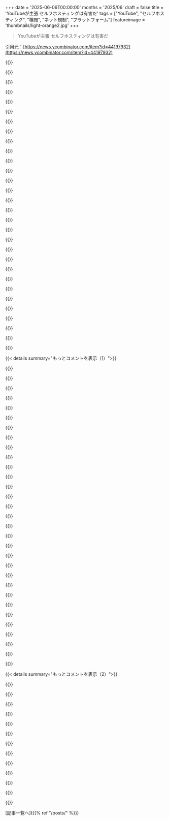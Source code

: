 +++
date = '2025-06-06T00:00:00'
months = '2025/06'
draft = false
title = 'YouTubeが主張 セルフホスティングは有害だ'
tags = ["YouTube", "セルフホスティング", "検閲", "ネット規制", "プラットフォーム"]
featureimage = 'thumbnails/light-orange2.jpg'
+++

> YouTubeが主張 セルフホスティングは有害だ

引用元：[https://news.ycombinator.com/item?id=44197932](https://news.ycombinator.com/item?id=44197932)




{{<matomeQuote body="コロナ関連のコンテンツ削除って、始まりだったんだね。YouTubeが他のプラットフォームやセルフホスティングを排除しようとするのは、コロナの時と同じやり方だよ。<br>英国のオンライン安全法も超あいまいだし、プラットフォームは怖がって安全策を取りすぎて検閲が広がるだろうね。これって子供を守るんじゃなくて、もっとたくさんの話題が検閲されちゃうだけだと思うな。" userName="w14" createdAt="2025/06/06 06:40:06" color="#785bff">}}




{{<matomeQuote body="コロナデマ対策が、なんでいきなり反競争的な措置につながるって話になるの？ YouTubeは違法なものとか、ポリシー違反なもの（アダルトとか）は前から消してるじゃん。<br>コロナデマのルールだけが、なんでそんな「滑りやすい坂道」になっちゃうわけ？「ルール作るとダメなルールになるから、ルールなんていらない」って議論はさ、ちょっとなぁ、説得力ないんだよね。" userName="Lutger" createdAt="2025/06/06 08:48:55" color="">}}




{{<matomeQuote body="＞コロナデマ対策ルールが特別って話だけどさ、<br>・コンテンツ量がマジで半端なかったの。<br>・それにさ、削除に反対する人たちもかなりいたんだ。<br>・あと、YouTubeがどれだけ検閲してるか、その力に多くの人が気づいたってのもあるね。<br>・たとえ間違ってたとしても、意見を作る上で大事な情報が抑え込まれたってのも大きいと思うな。" userName="aleph_minus_one" createdAt="2025/06/06 08:54:16" color="#ff33a1">}}




{{<matomeQuote body="爆弾の作り方ビデオを消すのはさ、安全な作り方を教えるのが悪いんじゃなくて、材料を広めるのがダメだからなんだ。<br>コロナデマで人が死んだし、これからも死ぬだろうね。死につながる可能性があるものは、プラットフォームとしては置きたくないって思うのは当たり前じゃないかな。" userName="shakna" createdAt="2025/06/06 09:03:39" color="">}}




{{<matomeQuote body="コロナがなくてもYouTubeとかはコンテンツ消してたでしょ。私企業が何を載せるか選ぶのは表現の自由の基本だよ。<br>問題は、YouTubeみたいに一部のプラットフォームが独占してること（Googleの広告独占使ってさ）、あとオープンなネットが壊されて、閉じた空間（walled gardens）に閉じ込められてること。<br>政府はオープンソースとかセルフホスト用のソフトにお金出すべきだよ。そしたらクリエイターは自分でホストして、自分で公開するか決められるし、Google Adsenseみたいなの使えば稼げるようになるよ。" userName="hshdhdhj4444" createdAt="2025/06/06 11:52:39" color="#45d325">}}




{{<matomeQuote body="大げさだってば。イギリスは完璧じゃないけど、首相とか王様をからかったり、政府の失敗を言ったり、地域が独立したいって言っても誰も文句言わないよ。<br>ただね、満員の映画館で火事だー！って叫んだり、暴動中に「ホテル集合で移民燃やそうぜ」とか言うのはダメ。それは当たり前だと思うな。" userName="Lio" createdAt="2025/06/06 07:12:58" color="">}}




{{<matomeQuote body="＞コロナデマで人が死んだって言うけどさ、<br>もしYouTubeの変な医療アドバイス信じて死んじゃったんなら、それって自己責任じゃない？と思うな。" userName="aleph_minus_one" createdAt="2025/06/06 09:17:26" color="">}}




{{<matomeQuote body="「これ問題かも？」みたいなあいまいな感じで規制しちゃうのが当たり前になっちゃうとさ、その対象がどんどん広がっていくだけだよ。" userName="KurSix" createdAt="2025/06/06 06:59:28" color="">}}




{{<matomeQuote body="＞私企業がコンテンツを選ぶのが表現の自由の基本ね、面白い考え方だ。<br>だってさ、誰かが違法なものを載せてもYouTubeは責任取らないじゃん、「それはうちの表現じゃない」って言ってさ。<br>なのに、俺たちが何か載せたい時に、YouTubeが気に食わないって消す時は、急にそれがYouTubeの表現の自由になるんだろ？<br>最近社会がおかしくなってるのって、一部の人とか会社が都合よく二重基準使ってるからだよな。" userName="ClumsyPilot" createdAt="2025/06/06 12:06:48" color="#ff5733">}}




{{<matomeQuote body="UKじゃ首相や国王を漫画キャラに例えてもOKだけど、シオニズムを20世紀ヨーロッパの不気味に似た別の「イズム」に例えると、たくさんの人が文句言うだろうね。" userName="cookiemonsieur" createdAt="2025/06/06 07:35:41" color="">}}




{{<matomeQuote body="UKは過去数十年で言論の自由を抑圧してるって？証拠ある？それともただ繰り返してるだけ？UKには表現の自由の法律があるよ: https://www.legislation.gov.uk/ukpga/1998/42/schedule/1/part... ただし、国の安全とか秩序のために制限されることもあるけどね。" userName="touristtam" createdAt="2025/06/06 07:27:27" color="#ff33a1">}}




{{<matomeQuote body="いや、それは「みんなの」義務だよ。集団免疫は十分な人口がワクチン接種しないと無理なんだ。それに、最近は共感とかないって分かってるけどさ、詐欺師に騙されて予防できる病気で仲間が死ぬなんて嫌だろ？そう願うのは普通のことだ。" userName="thrance" createdAt="2025/06/06 09:24:46" color="">}}




{{<matomeQuote body="滑りやすい坂の議論ってちょっとナイーブだよね。モデレーションに完璧な方法があるみたいに聞こえるから。実際には、Youtubeから何も削除すべきじゃないなんて極端な考えだよ。CSAMみたいに、誰でも削除してほしいコンテンツはあるだろ？違法だから？どの法律で？ヘイトスピーチや冒涜は地域で違うし、地域法に従うなら海賊版もOK？どこに線引くかは永遠の課題だよ。" userName="slg" createdAt="2025/06/06 07:46:44" color="#785bff">}}




{{<matomeQuote body="シオニズムはイスラエルという国家が存在する権利を持つっていう考え方だよ。シオニズムに反対するってことは、国全体を破壊しろってことで、つまりジェノサイドを求めてるのと同じ。（国の行動に反対するのはもちろん自由で、自由に言えるけどね）。" userName="atemerev" createdAt="2025/06/06 07:42:14" color="">}}




{{<matomeQuote body="そういう人たちを気にしないとしても、彼らによって影響を受ける人たちはどうする？爆弾魔は自分だけ死ぬか、大勢を殺すかもしれない。病原体持ち歩いてる奴は他人に感染させる。反ワク信じて子供が死ぬ親もいる。「馬鹿の自業自得」を支持する奴は、そういう人から儲けたい奴だよ。他人に実害を与える時点で、個人の自由は終わり。" userName="peterclary" createdAt="2025/06/06 09:34:33" color="#38d3d3">}}




{{<matomeQuote body="UKと中国を比べるのは馬鹿げてるけど、UKの警察はもっとひどいことしてるよ。コーラン燃やしたり、中絶クリニックの前で静かに祈ったり、爆破犯のコスプレしたり、不快なミームをネットやWhatsAppで共有しただけで逮捕・収監されてる人もいる。例はたくさんある: https://www.newsandstar.co.uk/news/24513379.sellafield-worke... https://www.reuters.com/world/uk/former-uk-police-officers-s..." userName="Duwensatzaj" createdAt="2025/06/06 08:10:32" color="#ff5c5c">}}




{{<matomeQuote body="「＞ 子供たちは、親が反ワクチンというナンセンスを信じているために死ぬ」って言うけど、他に健康だった子供がコロナで死んだ人数ってどれくらいか知ってる？公式データだと、ほとんどいないかゼロに近いんじゃないかな。" userName="logifail" createdAt="2025/06/06 10:35:54" color="">}}




{{<matomeQuote body="いや、そうじゃない。その滑りやすい坂の誤謬は認めないな。線は常にどこかに引くべきだ。検閲が検閲を生むからって、YouTubeはネオナチのコンテンツも許すべき？もちろん違うだろ。" userName="thrance" createdAt="2025/06/06 09:25:41" color="">}}




{{<matomeQuote body="UKはヤバいって言うアメリカ人って面白いね。UKは暴動中にホテル燃やせって言ったら捕まるくらいだけど、USは路上で拉致されて外国の刑務所送りにされる人もいるんだぜ？俺がLeicesterで大学に通ってた時、白人はLeicesterに入れないって言われたこともあったけど、実際にはUKは表現の自由に関してはかなりマシな方だよ。USの方がよっぽどヤバい状況だね。" userName="Latty" createdAt="2025/06/06 08:11:12" color="#785bff">}}




{{<matomeQuote body="ナチス発言を規制したらいつ権威主義につながった？あは。<br>自分で考えてみなよ。待ってるから。<br>どっちの主張も本当じゃないって？<br>俺はどっちも主張してないけどな。ただ、ワック・ア・モールみたいにそれと戦うのは時間の無駄なだけじゃなく、逆効果だって言ってるんだ。自分で自分を褒めて、いつまでも「寛容のパラドックス」を引用してても、この現実は変わらない。それも別にいい。<br>少し前までは、限られた人生をその目標に費やしてる奴らにちょっとイライラしてたけど、今はもっとわかる。<br>権威主義的な政府は憲法なんて気にしない。その通り。<br>独裁者になりたい奴らが力を持つ前に止めなきゃいけない。そこまでは同意。<br>それがお前の言論の自由を守る唯一の方法だ？正直、俺は自分の言いたいことを誰も止められないって気づいたんだ。<br>なんでナチスの言論の自由を尊重するのかって？友よ、ある最高裁判事が言ったように（多くの法曹関係者もそう考えてる）、保護が必要なのはたいてい良い人や良い発言じゃない。ろくでもない奴らと「悪い」発言なんだ。でも、奴らがろくでもない奴らや「悪い」発言だからといって、権利が適用されないわけじゃない。なんでかわかる？<br>もしわからないなら、教えてやるよ、今日は気が利くからな。ろくでもない発言を弱体化させると、自分自身の発言も弱体化させることになるからだ。<br>お前をデスキャンプ送りにするような奴らだ？これ、良い議論じゃないってわかってるだろ？お前はもっと高い基準を持つべきだ。馬鹿が馬鹿なことをするからって、お前も馬鹿になっていいわけじゃない。<br>まあ、そうだな。問題は法律をどう設定するかだ。何が正しいと思うか教えてくれよ。どうやら、お前はUSの今の合法的言論のやり方が気に入らないみたいだな。" userName="A4ET8a8uTh0_v2" createdAt="2025/06/06 22:45:41" color="#ff33a1">}}




{{<matomeQuote body="記事の最後でジェフが書いてた皮肉が好きだな。YouTubeが著作権侵害で動画を削除するくせに、Geminiを使ってジェフの動画コンテンツをAI学習に「slurping」してるってやつ。<br>彼らのAIモデルが「危険または有害なコンテンツ」の検出を間違えてるのが皮肉だよな。もしかしたら、もっと著作権侵害しまくって、著作権侵害の検出をうまくやる必要があるのかもね？" userName="BLKNSLVR" createdAt="2025/06/06 05:54:11" color="">}}




{{<matomeQuote body="＞ YouTubeが、Gemini経由で、ジェフの動画のコンテンツをAIモデルの学習目的で「slurping」していると「allegedly」言われている<br>「allegedly」って、Googleがそれを認めたって意味ならね。<br>＞ GoogleのモデルはいくつかのYouTubeコンテンツで学習されているかもしれないが、常にYouTubeクリエイターとの合意（https://techcrunch.com/2024/05/14/google-veo-a-serious-swing...）に従っている。<br>「合意」っていうのは、「お前は15年前に利用規約に同意したんだから黙っとけ」って意味だろうな。<br>＞ その動画は著作権侵害を促進していると「allegedly」削除された<br>皮肉だ…" userName="throwaway290" createdAt="2025/06/06 06:33:40" color="">}}




{{<matomeQuote body="＞ 「合意」っていうのは、「お前は15年前に利用規約に同意したんだから黙っとけ」って意味だろうな。<br>俺はYTのコンテンツクリエイターでもビジネスでもないけど、99.9％確信してる。ビジネス認証を入れて金儲けを始めた途端、彼らはほぼやりたい放題で、規約を予告なく変更する権利がある（それにお前は同意しなきゃいけない）。<br>そして、記事でも指摘されてるように、YTは名前だけの独占状態だから、代替手段がない以上、それに同意するしかないんだよ。" userName="consp" createdAt="2025/06/06 07:20:31" color="#ff33a1">}}




{{<matomeQuote body="広告のためのデータ収集も同じようなもんだったな。俺のデータを収集して、より良い広告のためだって言ってたけど、一番目に見える結果は、既に買ったものや、理解のために検索しただけのものが欲望とごっちゃになって広告に出てくることだ。良い面としては、かなり面白いジョークが生まれたことかな。「俺、Breitbartを検索したんだけど、テストステロン治療薬とバイアグラの広告が出るんだけど！」 ［俺の妻, 2014年］<br>こんな扱いをするなら、せめて悪を正当化するという彼らが言うような体験を提供してほしいもんだよ。" userName="libraryatnight" createdAt="2025/06/06 18:25:41" color="">}}




{{<matomeQuote body="Geminiは学習データとして彼の動画を必要としないよ。GoogleはFacebookと同じように、どんなコンテンツでもトレントして学習データとして使えるんだ。" userName="yard2010" createdAt="2025/06/06 08:12:54" color="">}}




{{<matomeQuote body="え？Veo 3はYouTubeを所有して、そのコンテンツを活用した結果と言えるんじゃない？地球上で一番映像の量が多いんだから、わざわざトレントする必要なんてないだろ。" userName="fer" createdAt="2025/06/06 09:21:32" color="">}}




{{<matomeQuote body="私が見たVeoのデモはどれもハリウッド作品みたいだったよ。YouTubeの動画（99%はゴミ）とは違う。そんなゴミで学習したいとは思わないね。" userName="hbn" createdAt="2025/06/06 15:44:53" color="">}}




{{<matomeQuote body="ハリウッドスタイルの動画の方が、特に金を払う人にとっては印象的だからね。Veoはどんなスタイルや質の動画でも作れるけど、普通のYouTuberが寝室で作るような動画をデモしても誰も驚かないだろ。" userName="davidmurdoch" createdAt="2025/06/06 16:36:45" color="">}}




{{<matomeQuote body="YouTubeでContent IDを使いたいなら、自分のコンテンツのコピーをYouTube自体にアップロードする必要があるんだよ。<br>合法的なものも違法なものも、YouTubeにはあらゆる種類の動画があるんだ。" userName="extraduder_ire" createdAt="2025/06/07 13:49:03" color="">}}




{{<matomeQuote body="これはシェアしたいほぼすべてのトピックに関わる大きな問題だよ。<br>俺はスポーツシューターで、レンジオフィサーもやってるんだけど、YouTubeが銃とかスポーツシューティング関連のコンテンツにどれだけクレイジーなことをしてるか君は知らないね。<br>YouTubeの規約には「映っているマガジンの容量」みたいな変な規制があるんだ。<br>動画のアングルが悪くて、10発用のマガジンがYouTubeに30発用に見られて動画が消されるとか。<br>サイレンサーを銃から外して見せるのはOKなのに、銃に付けてバレルにねじ込む瞬間を見せたら動画BANとか。<br>曖昧すぎるルールが山ほどあって、YouTubeはその気になればどんな銃関連コンテンツでも削除できるんだよ。<br>YouTubeはこの問題を直す気がないね。なぜなら、フィルターをすり抜けて本当の違法コンテンツがあって訴えられて負ける費用に比べれば、巻き添えで消されるコンテンツのコストなんて屁でもないからさ。<br>ビジネス的な正当性がないから、ここでは何も改善されないと思うよ。" userName="sp0ck" createdAt="2025/06/06 07:27:40" color="#785bff">}}




{{< details summary="もっとコメントを表示（1）">}}

{{<matomeQuote body="本当にね。親戚が、勢いが出てきたチャンネルから結構な収入を得てたんだけど、そのチャンネルは初心者に銃の安全を教えるのが目的だったんだ。<br>俺たちが住んでるところでは、こういうのは全部100％合法だし、むしろ奨励されてるんだけど、YouTubeがあまりにも馬鹿げた障壁をたくさん作ったせいで、削除されないコンテンツをほとんど作れなくなっちゃったんだ。<br>結局彼は諦めざるを得なくて、今じゃ銃の初心者は命を救うかもしれない本当に役立つ情報にアクセスしにくくなってるよ。<br>YouTubeが、Covid関連で政府の方針とちょっとでも違うと人命に関わる可能性があるからってアグレッシブに削除したくせに、銃の安全ビデオを削除するのは平気だなんて、皮肉な話だね。" userName="freedomben" createdAt="2025/06/06 14:10:50" color="#ff5c5c">}}




{{<matomeQuote body="それは、YouTubeが教育のためのプラットフォームじゃないからだよ。<br>広告と過剰な消費を促進するためのプラットフォームなの。<br>たまたま教育的な素材も許してるだけなんだ。<br>彼らの目標と合わない動画は、時間が経つにつれてもっと削除されると思うよ。<br>例えば、YouTubeがショート動画とかアルゴリズム推薦の方にどんどんシフトするにつれて、1時間もあるMITの講義のプレイリストが長期的に残るとは思えないね。<br>あるいは、ほとんど視聴されず収益にならないのにコストだけかかる、膨大なライブラリにあるみんなの昔のランダムなアマチュア動画とかね。" userName="ndriscoll" createdAt="2025/06/06 16:51:22" color="#ff33a1">}}




{{<matomeQuote body="でもテック企業は、10年くらい前に銃の絵文字を水鉄砲に変えたじゃん？<br>てっきり銃の暴力はそれで全部終わったのかと思ってたよ？" userName="hbn" createdAt="2025/06/06 15:47:47" color="">}}




{{<matomeQuote body="銃は安全じゃない。<br>何をしても事故は起こるんだ。<br>YouTubeは教育を探す場所じゃないと思うし、YouTube自身もそう思ってるみたいだね。<br>誰かがYouTubeの動画を見て、銃を安全に扱えると思って怪我をするなんてことになったら、かなりまずいだろうね。<br>それが別に悪いことだとは思えないけど。" userName="amrocha" createdAt="2025/06/06 21:01:08" color="">}}




{{<matomeQuote body="＞ 銃は安全じゃない。<br>＞ 何をしても事故は起こるんだ。<br>その理屈だと、何も安全じゃないってことになるね。<br>それは役立つ主張じゃないよ。<br>銃は確かに車なんかより安全だよ。自分の銃については全てコントロールできるけど、運転する環境については何もコントロールできないんだからね。<br>＞ YouTubeは教育を探す場所じゃないと思うし、YouTube自身もそう思ってるみたいだね。<br>それなら君はとんでもなく間違ってるよ。<br>YouTubeはただ動画をホストしてるだけで、動画だって他のどんなものと同じ媒体だよ。<br>何かの情報が本じゃなくて動画にエンコードできない理由なんてないんだ。<br>＞ 誰かがYouTubeの動画を見て、銃を安全に扱えると思って怪我をするなんてことになったら、かなりまずいだろうね。<br>それは文字通り他のどんな情報源から学ぶのとどう違うんだい？<br>言っとくけど、銃の安全ルールは超シンプルで、明らかに正しくて、だから間違えることなんてほとんどないんだよ。<br>#1 全ての銃は常に弾が装填されているかのように扱う。<br>#2 破壊したくないものは絶対に銃口で覆わない。<br>#3 標的に照準が合って、撃つ決断をするまで、指をトリガーにかけるな。<br>#4 自分の標的と、その向こうにあるものを確認する。<br>もちろん他にもあるけど、これだけでもかなり役に立つよ。" userName="Mawr" createdAt="2025/06/07 04:05:02" color="#38d3d3">}}




{{<matomeQuote body="＞ 銃は確かに車なんかより安全だよ。自分の銃については全てコントロールできるけど、運転する環境については何もコントロールできないんだからね。<br>違いは、銃が具体的に破壊するために設計されているってことだと思うんだ。<br>その目的は物を殺すことで、それが目的であるだけでなく、実際にはそれが唯一の目的だ。<br>それ以外のことは何もできない。<br>これは、そう、他の全てのものとは正反対だね。<br>ナイフ、自動車、何でもそうだよ。" userName="const_cast" createdAt="2025/06/09 00:15:04" color="">}}




{{<matomeQuote body="＞ 銃が具体的に破壊するために設計されているってことだと思うんだ。<br>＞ その目的は物を殺すことで、それが目的であるだけでなく、実際にはそれが唯一の目的だ。<br>＞ それ以外のことは何もできない。<br>おかしいな、俺はこれまでの人生で射撃場に何百回も行ったけど、何か殺されたり（あるいは怪我させられたり）するのを一度も見たことがないし、かなりの数の人がそれですごく楽しんだり娯楽を得てたよ。<br>たぶんアルミ缶とかプラスチックボトルとか紙の的って、実は生きてたのかな？" userName="freedomben" createdAt="2025/06/09 16:58:53" color="">}}




{{<matomeQuote body="＞どんなことをしても事故は起こるってのは客観的に間違ってるよ。<br>簡単な安全ルール４つさえ守れば、不注意による銃の怪我は全部防げるんだ。ルールをたまに破ったとしてもね。<br>＞YouTubeは教育には向かないと思う<br>俺は30代だけど、学校生活と同じくらいYouTubeから多くのことを学んだよ。" userName="haiku2077" createdAt="2025/06/06 23:14:34" color="">}}




{{<matomeQuote body="タバコ関連も同じだよ。パイプタバコのレビューしてる人を何人かフォローしてるんだけど、YouTubeもそっちの締め付けを始めたんだ。<br>YouTubeが基本的に独占状態じゃなかったら気にしないんだけどね。<br>Rumbleに切り替える人もいるのは知ってるけど、正直、競争相手がバラバラすぎて、どれも大勢にはならない気がするな。" userName="christophilus" createdAt="2025/06/06 11:11:51" color="#ff5c5c">}}




{{<matomeQuote body="もうこうなったら、タバコ関連のPeertubeインスタンスをここでホストすればいいじゃん。<br>MuttnchopとかSnus at Homeとかを誘って、YouTubeから自由になろうぜ。" userName="mvieira38" createdAt="2025/06/06 13:48:24" color="#45d325">}}




{{<matomeQuote body="自分のコンテンツは自分でホストして、自分のブログで金稼ぎすればいいじゃん。<br>大きなプラットフォームにアクセスできないと、たくさんの人に見てもらえないのは分かるけど...それで良くない？" userName="threetonesun" createdAt="2025/06/06 13:48:37" color="#38d3d3">}}




{{<matomeQuote body="でかいテック企業の独占をぶっ壊すのも...良いことじゃない？" userName="mousethatroared" createdAt="2025/06/06 14:54:14" color="">}}




{{<matomeQuote body="銃の法律が世界中で同じじゃないって知ってる？そしてYouTubeは世界中で金稼ぎしたいんだよ。<br>俺には、あなたが説明する全てのルールが、アメリカの会社がアメリカの銃文化と世界の他の地域のずっと控えめなスタンスを結婚させようとしてるように見えるね。" userName="philistine" createdAt="2025/06/06 17:41:02" color="">}}




{{<matomeQuote body="世界の多くの場所では、実際、サイレンサーの規制はアメリカより緩いんだよ。ヨーロッパの多くの国では、銃器と同じかそれ以下の規制だと思う。<br>規制は、特定の国の銃に関する法律というより、YouTubeが拠点を置いている州に密接に関連してるんじゃないかな。" userName="Rebelgecko" createdAt="2025/06/07 22:28:10" color="">}}




{{<matomeQuote body="＞その場合、ストライクをチャンネルに食らってから1時間以内にアピールが認められて嬉しかったよ。(2年以上動画が公開されてて、問題なかったのに！)<br>どうやらL-(5|6|何でもいいけど)レベルの誰かが、YouTubeのバックログをチェックして、代替動画プラットフォームとかセルフホストの動画配信ソフトウェアへの言及やプロモーションを削減するタスクを割り当てられたみたいだ。<br>アピールがすぐ通ったのはもちろん、メッセージを送るためで、ああいうソフトウェアについて話したい人たちに、次の動画を作る前に二度考えさせるためだね。<br>＞でもそれまでは、YouTubeのAdSense収入と巨大なリーチは「黄金の手錠」みたいなもんだ。<br>＞でも最近、手錠は少し錆びついてきたけどね。Googleが最近、動画にAI要約を追加したんだけど、それはGeminiが俺のコンテンツを吸い上げてAIモデルに使ってるってことじゃないか？<br>最後の方の意見はバランス取れてるね(上記の引用の後だけど)。でも、やっぱり先行きは怪しい。<br>この時代にインターネットがどこへ向かうのか、本当に気になるよ。<br>第三者のコンテンツホストとクリエイターの間の契約がどんどん厳しくなってきて、「あなたたちが商品」っていうのがますます露骨になってきてる。<br>クリエイターがある時点でYouTubeみたいなプラットフォームにコンテンツを投稿するのをやめるのは当然のことなのかな？<br>YouTubeがすごく多くの注目を集めてて、とにかく簡単だってことを考えると、現時点でそんなこと可能なのかな？<br>プログラミングとか基盤となるライブラリ(ffmpegとか)がめちゃくちゃ使いやすくなって、YouTubeみたいな競合を作るのがほぼゼロになることで、誰かがYouTubeの座を奪うのかな？<br>YouTube以外の選択肢を持つためには、新しいパラダイムが必要みたいだね。もしかしたらAIがこれを可能にするかも。<br>例えば、「ジェフの新しい動画ある？」って聞いたら、家中の画面で動画が再生されるんだけど、それがYouTubeでホストされてるわけじゃない。でも誰も気づかないし、誰も気にしない、みたいな？" userName="hardwaresofton" createdAt="2025/06/06 05:57:04" color="#45d325">}}




{{<matomeQuote body="PeerTubeとかPixelfedみたいなFediverseのサービスがあるよ。動画に特化したPixelfedみたいな感じかな。理想は、みんなでホスティングの責任を分け合って、好きなクリエイターをフォローするだけで全部見れるようになること。これなら動画のキャッシュとかミラーリングもできるかもね。俺のFediverseサーバー、1400人のニュースアカウントとかフォローしてたら、16ヶ月で1TB近く食ってやめたんだ。まあ、1500人もフォローしないなら大丈夫っしょ。もし流行ったら、古い動画を圧縮したりコールドストレージに移したりするスクリプトとかも出てくるんじゃない？" userName="genewitch" createdAt="2025/06/06 06:16:47" color="#785bff">}}




{{<matomeQuote body="value for value (https://value4value.info/) みたいに価値と引き換えに価値を提供するモデルとか、広告ロールとか？まあ、収益化は俺の専門じゃないけど。ポッドキャストは始まりからずっとこういうやり方でやってるよね。" userName="genewitch" createdAt="2025/06/06 06:51:30" color="">}}




{{<matomeQuote body="お金を稼ぐ機会がないと、クリエイターはこういうチャンネルで動画を作るのに時間や労力をかけるインセンティブがほとんどないよね。YouTubeが巨大なのは、誰でも自分のコンテンツでお金を稼ぐ機会を提供してるからだよ。だから、本来なら記事とかポッドキャストでいいような内容も、誰かがカメラの前で話すYouTube動画になっちゃうんだ。" userName="carlosjobim" createdAt="2025/06/06 15:14:53" color="">}}




{{<matomeQuote body="＞お金を稼ぐ機会がないと、クリエイターはこういうサービスで動画作るのに時間かけないと思う。<br>YouTubeにはパートナープログラムが始まる前も十分コンテンツがあったし、むしろ質は良かったんだ。Wendover ProductionsとかTom Scottみたいな高制作価値のコンテンツは減るかもしれないけど、AIが自動生成するみたいな、収益目的だけのつまらないコンテンツもなくなる。YouTubeが圧倒的に優れてるのは、視聴者を見つけるのがめちゃくちゃ上手いとこだね。そこはSubstackみたいな小さいサービスじゃ絶対勝てない。" userName="lurk2" createdAt="2025/06/06 17:22:59" color="#ff5c5c">}}




{{<matomeQuote body="＞YouTubeにはパートナープログラム始まる前もコンテンツいっぱいあったし、質も良かったよ。<br>いや、全然比較にならないよ。今のYouTubeには最高品質の動画コンテンツが信じられないくらいたくさんあるし、その傾向はここ数年で加速してる。昔は良いコンテンツの割合が高かったかもしれないけど、見てる側には関係ないんだ。良いのに登録して、良いのがおすすめされるんだから。スーパーの通路にゴミがあっても、肉とか野菜の質が良ければそれで良いでしょ。" userName="carlosjobim" createdAt="2025/06/06 17:44:28" color="#ff5c5c">}}




{{<matomeQuote body="＞PeerTubeとかPixelfedとか、ActivityPub版Instagramを作ってた人もいたけど、実際はPixelfedみたいなもんで、動画向けに使いやすいって感じ。<br>＞動画向けに使いやすいって感じ。<br>これが最大の問題だと思うんだ。MastodonやBlueskyとか、こういうサービスって tech と体験がYouTubeとかより”超”簡単じゃないと、みんな一斉には乗り換えないよ。<br>＞理想はみんなでホスティングを分け合って、好きなクリエイターをフォローする感じ。これなら動画のキャッシュとかミラーリングもできるかもね。俺のFediverseサーバー、1400人のニュースアカウントとかフォローしてたら、16ヶ月で1TB近く食ってやめたんだ。<br>そうだね、みんなにこれを期待するのは無理だよ、超簡単じゃないと。でも、この tech のスケーリングについての話はマジで参考になったよ、めちゃくちゃ進化してるんだね。平均的な人よりずっと多くフォローしてたのに、”たった”1TBでシングルサーバーってのはすごい。<br>これまでで一番良かったアプローチはPopcornTimeだね。あれは世界中でバズったし、Torrentのおかげで使う人が増えるほど性能が上がった。技術がユースケースに完璧にマッチしてたんだ。<br>＞知人のサーバーに移したら、全然気にしないんだ。どんなストレージ使ってるんだろうね。<br>＞まあ、1500人もフォローしないなら大丈夫っしょ。もし流行ったら、古い動画を圧縮したりコールドストレージに移したりするスクリプトとかも出てくるんじゃない？<br>その知人がお金もらってやってるなら、これはいけるかもね。お金がインセンティブになるのは時々良くないこともあるけど、コンピューターや計算資源を自分の資産/ツールとして考えるのは良い方向性だと思う。<br>俺は crypto 人間じゃないけど（10年前ならそうなりたかったな）、Filecoinは最初すごく興味深かったんだ、だって理にかなってるから。データのストレージの市場って、こういう風に簡単に民主化できると思うんだ（ crypto 部分は要らないけど、支払いの容易さは正当なユースケースだったと思う）。" userName="hardwaresofton" createdAt="2025/06/06 06:29:38" color="#38d3d3">}}




{{<matomeQuote body="これは反論じゃなくて、ちょっと補足ね！俺、HNでちゃんと校正とかしてないからさ。<br>＞YouTubeとかより”超”簡単じゃないと、みんな一斉には乗り換えないよ。<br>注意：俺、PeerTubeって言ったけど、YouPHPTubeとそのフォークのAVideo（https://www.turnkeylinux.org/avideo）のことだったかも。PeerTubeは、動画を匿名で見たいならこれ。セットアップの簡単さはよく覚えてないけど、特に問題なかったから、俺なら他の人向けにパッケージングできるよ。TurnKey Linuxだとコンテナ版のPeerTubeがあるらしいから、TKLを提供してるホスティングプロバイダーなら4クリックでPeerTubeサーバーを立ち上げられる。Fediverseはもうちょっと手がかかるけど、コンテンツクリエイターは自分でセルフホストするか（または自分のホームサーバーを持ってても、月50ドルとかでホスティングプロバイダーに置いて）、他の人はhttps://fediverse.party/とかに行ってホームサーバーを探せば良い。参加するのに自分で動かす必要はないんだ。俺は、より多くの人が自分のインスタンスを動かすべきだって慎重に提案したんだよ、だって大きいインスタンスが毎年16TBのドライブを追加するのに嫌気がささないか心配なんだ。mastodon.socialを動かすのにいくらかかってるか想像もつかないよ！これも君の最後のポイントに繋がるね。知人はvalue4value^ムーブメントの一部だから、コストを相殺するために寄付をもらってるのかもしれないけど、彼は自分の敷地にサーバー室があってラックがいくつかあると思う。太陽光発電とかISPと良い契約してるのかもしれない——俺も昔はそうだったから、サーバー小屋を持ってたんだ。今でも持ってるけど、昔も持ってたんだよ。<br>＞Filecoin<br>あー、中古のHDD/SSDを買うのが数年間リスキーになったあの技術ね？今となっては、Filecoinは役に立たなかったと思う、「〇〇の証明」のまた別の例で、〇〇は「これのために大量のストレージ容量を無駄にしてます」って感じだった。ipfsとかが分散ストレージをやってるやつらだよ。<br>一点付け加えたいのは、本当に必要じゃない限り、こういうサービスに高画質動画は絶対にアップロードしない方が良いってこと。FHD/QHD/8K動画は、大きなホストに「バックアップ用」としてアップロードして、非公開にして、アーカイブしたい人向けにリンクを貼るんだ。^https://value4value.info/" userName="genewitch" createdAt="2025/06/06 06:40:27" color="#38d3d3">}}




{{<matomeQuote body="＞YouTubeがこれだけ多くの注目を集めてて、すごく簡単な現状で、そもそも可能なのか？<br>大きな問題は、もし君がYouTube以外に動画を置くと、誰かがそれをダウンロードしてYouTubeにアップロードしちゃうことだよ。しかも、君がそれを見つけて潰すまで収益化してたりする。YouTubeの覇権（間違えてhegemoneyって書いちゃった、タイプミスについて言えばね）を打ち破れるのは、独占禁止法による措置か、大手企業以外の誰かによる著作権侵害訴訟が成功するかのどちらかしかないと思う。" userName="bsder" createdAt="2025/06/06 06:22:13" color="">}}




{{<matomeQuote body="＞これは反論じゃなくて、ちょっと補足ね！俺、HNでちゃんと校正とかしてないからさ。<br>気にしないで！学びがあるなら議論は素晴らしいよ。<br>＞PeerTubeは、動画を匿名で見たいならこれ。セットアップの簡単さはよく覚えてないけど、特に問題なかったから、俺なら他の人向けにパッケージングできるよ。TurnKey Linuxだとコンテナ版のPeerTubeがあるらしいから、TKLを提供してるホスティングプロバイダーなら4クリックでPeerTubeサーバーを立ち上げられる。Fediverseはもうちょっと手がかかるけど、コンテンツクリエイターは自分でセルフホストするか（または自分のホームサーバーを持ってても、月50ドルとかでホスティングプロバイダーに置いて）、他の人はhttps://fediverse.party/とかに行ってホームサーバーを探せば良い。参加するのに自分で動かす必要はないんだ。俺は、より多くの人が自分のインスタンスを動かすべきだって慎重に提案したんだよ、だって大きいインスタンスが毎年16TBのドライブを追加するのに嫌気がささないか心配なんだ。mastodon.socialを動かすのにいくらかかってるか想像もつかないよ！これも君の最後のポイントに繋がるね。知人はvalue4valueムーブメントの一部だから、コストを相殺するために寄付をもらってるのかもしれないけど、彼は自分の敷地にサーバー室があってラックがいくつかあると思う。太陽光発電とかISPと良い契約してるのかもしれない——俺も昔はそうだったから、サーバー小屋を持ってたんだ。今でも持ってるけど、昔も持ってたんだよ。<br>OK、俺が言いたいのは、この全てが”難しすぎる”ってことだよ。「ONE program」で全部できるべきなんだ。それは不可能じゃないと思う（そして誰もやってない）。もし一般ユーザーが「コンテナ」とか「linux」って言葉を聞かなきゃいけないなら、もうダメだね。お金を払わなきゃいけないなら、それもダメ（たぶん、ボット対策くらいの微額なら別だけど）。あと、広く普及してる良い消費者向け製品は、匿名性なんて絶対言わない。セキュリティとかプライバシーは言うけどね。コメントにmitchがいるのはいつも楽しいね！HNはまだ終わってない。<br>たぶん俺たちが本当に欲しいのは、PeerTube版PopcornTimeだよ。たぶんPeerTubeはもうそうなのかもしれないけど、俺が知らないだけかも…シームレスに動く tech は難しいだろうけど、PopcornTimeの使いやすさとYouTubeのインターフェース／製品思考を合わせたものが欲しいんだ。<br>＞あー、中古のHDD/SSDを買うのが数年間リスキーになったあの技術ね？今となっては、Filecoinは役に立たなかったと思う、「〇〇の証明」のまた別の例で、〇〇は「これのために大量のストレージ容量を無駄にしてます」って感じだった。ipfsとかが分散ストレージをやってるやつらだよ。<br>でも、俺的にはこれは人間の問題なんだ——それは本来やるべきことをやった、ストレージに価値を持たせたんだ。問題は、物事に価値が生まれると、悪者がその価値を盗もうとするってこと。それは、インターネットでお金を稼げるようになったからパソコンに価値が生まれて、それを盗もうとする人がいるから、パソコンは悪いものだ、って考えるのと同じだよ。俺はFilecoinを擁護するのに適した人間じゃないけど（他のもいくつかあったし、正しいのを指してるか分からないけど）、予備のディスクストレージにお金を払う（これはvalue4valueムーブメントに合うかな？）っていう分散型のアイデアは、俺にとってはすごく理にかなってるんだ。IPFSは技術的な解決策だと思う、他の部分——つまり、アイデアを持続可能にするためのお金とストレージの実際のやり取り——を解決するには至ってないんだ。<br>＞一点付け加えたいのは、本当に必要じゃない限り、こういうサービスに高画質動画は絶対にアップロードしない方が良いってこと。FHD/QHD/8K動画は、大きなホストに「バックアップ用」としてアップロードして、非公開にして、アーカイブしたい人向けにリンクを貼るんだ。<br>TIL（今日学んだ）！ありがとう！" userName="hardwaresofton" createdAt="2025/06/06 06:56:42" color="#785bff">}}




{{<matomeQuote body="誰かが動画をダウンロードしてYouTubeに再アップする問題を自動で潰せばいいじゃん。<br>それってYouTube側も得してるから、問題が大きくなればビジネスモデル変えないとダメになるはず。<br>YouTubeの独占状態を崩すには、巨大企業以外の誰かが著作権侵害で訴えるしかないかも。<br>今の弁護士はがっかりだよ。AI関連で訴訟とか儲かるはずなのに、なんで100件も訴訟が起きてないわけ？高すぎるか裁判所が混んでるんだろうけど、金になるチャンスを見逃すなよってね。<br>俺は別に著作権とか賛成じゃないけど、技術自体はグレーゾーンなしで使える方がいい。ちゃんと法律ができれば、安全なコンテンツだけに絞られるようになるだろうし、それが正しい姿かもね。" userName="hardwaresofton" createdAt="2025/06/06 06:35:14" color="#785bff">}}




{{<matomeQuote body="YouTubeには最高品質の動画がたくさんあるって？<br>俺はそんな経験ないけどな。" userName="lurk2" createdAt="2025/06/06 18:02:31" color="">}}




{{<matomeQuote body="匿名性っていうのは「ログインしないでリンクから見れる」「ホームにおすすめが出る」って意味だよ。YouTubeのシークレットモードみたいなね。<br>「全部できるアプリが1個欲しい」って意見、わかるよ。俺はinfra寄りだから慣れてるけど、Fediverseを簡単に言うとね、見る側は好きなサーバーでアカウント作れば好きなクリエイターをフォローできるし、新しいのも見つけやすい。Fediverse.partyってサイトでサーバー探せるよ。<br>アプリもあるけどhomeserverが必要らしい。PeerTube使ってなくてもPeerTubeで公開してる人を購読できるのがキモね。<br>俺はみんなYouTubeから離れられるってちょっと信じてるんだ。「N clickで動画ホストできるプラットフォーム」を誰か作って広めてくれるのを待つしかないな。コンテンツ作る側はお金かかるのは仕方ない。月5ドルのVPSとかでも始められるし、Louis Rossmanみたいな大物ならもっと余裕で払えるはず。YouTube無料だけど、記事みたいにアカウント消されたりリスクもあるからね。PeerTubeとかに参加してホストが落ちないか願うかだ。<br>「1個のアプリ」ほしい気持ちわかるよ。進展はあるみたいね: https://docs.joinpeertube.org/#/use-third-party-application<br>ちなみに俺らはクリエイターじゃないけど「ホスト」側で、ラックとか全部込みで月300ドル払ってる。Louis RossmanとかAvEとかRedLetterMediaなら払えない額じゃない。<br>いきなりは無理でも、大物クリエイターが他のサービスでも「サイマル放送」してくれれば広まるかも。Apple、Facebook、Amazon（Twitchね）、Microsoftがやらないうちにそうなってほしいね。<br>ファイルコインって使ってないストレージ貸せるやつだっけ？俺が考えてたのは、ネット接続よりディスク容量だけでコイン掘れるPoCコインのことだ。Copilotがburstcoinって言ってたけど聞いたことないな。ファイルコインはipfsベースだったらしいし、まだやってるか再起動できないか知りたいね。<br>マーケティング下手だったのは確かだ。" userName="genewitch" createdAt="2025/06/06 07:25:47" color="#ff5733">}}




{{<matomeQuote body="著作権侵害を自動で潰すって？<br>もう自動化されてるじゃん。みんなが文句言ってる全くの間違いのDMCA申請、あれどこから来てると思ってんの？" userName="nottorp" createdAt="2025/06/06 07:24:07" color="">}}




{{<matomeQuote body="小さいクリエイターにはダメだね。<br>DMCA申請が正当なのに対応されないなら、もっとYouTube相手に訴訟起こすべきだ。<br>これってネット全体には悪影響かもしれないけど（訴訟が効率的になると悪用する奴も強くなる）、必要ならやるべきだよ。" userName="hardwaresofton" createdAt="2025/06/06 07:38:57" color="#ff5c5c">}}




{{<matomeQuote body="そうだね、でもTikTokのコンテンツとか目的ってYouTubeとちょっと違うと思うんだ。<br>TikTokはYouTube Shortsの直接の競合だけど、YouTube全体とは違う。YouTubeはNetflixとか、意外と有料講座サイトとも競合してるんだよ。<br>TikTokがYouTubeを追い落とすほど簡単じゃないと思うな。あと、個人的にはTikTokの…やり方はちょっと維持しにくいと思う。Facebookが最初は友達のアクティビティを見せるだけだったのに変わっていったみたいにね（全部Facebookのせいじゃなく、人間には有害な行動もあるからね）。" userName="hardwaresofton" createdAt="2025/06/06 06:18:38" color="#38d3d3">}}

{{</details>}}




{{< details summary="もっとコメントを表示（2）">}}

{{<matomeQuote body="過去10年、こういう話はHackers Newsで見てきたけど、何も変わらないね。搾取は続くだけ。<br>それは、プラットフォームを悪用する巨大企業（Apple、Google、Amazonの話が多い）が、曖昧な解釈で収益に合わないものを削除しても、俺たちは個別の事例としてしか聞かないからだ。<br>俺たち一般ユーザーはそんな話聞かないし、大勢で行動することもない。HNとかRedditでこういう投稿見て、「ひどい話だ、代替が必要だね」とか言って、すぐまた元のプラットフォームに戻って忘れちゃうんだ。数ヶ月後にはまた同じことが起きるのにね。" userName="politelemon" createdAt="2025/06/06 06:11:03" color="#45d325">}}




{{<matomeQuote body="「ログインなしで見れる」「ホームにリストが出る」っていう匿名性の意味、俺のせいでうまく伝わらなかったな。平均的なユーザーと彼らの特別な点について別の意見を言いたかったんだ。<br>オープンソースプロジェクトの大多数はその言葉（匿名性）を使うだろうけど、一般消費者には異質なんだ。「これは犯罪者のためのものだ」って信号になっちゃう。そうであるべきじゃないけどね。<br>もちろん価値ある機能だってことはわかる。でも「アルゴリズムなし」「トラッキングなし」とか、価値を説明するのがすごく難しいんだ。<br>PeerTubeみたいなF/OSSソリューションとか、Filecoinみたいなもののマーケティングの難しさについて…適切なインセンティブがないか、あるいは適切なイカれた人物が現れてないだけだ。<br>Louis RossmanはRight to Repairの戦いですごく成果を出してるから、彼のリーチをユーザーフレンドリーなプラットフォームのために犠牲にするのは嫌だな。サイマル放送くらいは賛成するけど。これもまた別の難しさの問題かもね。<br>彼のFUTOでの最近の活動は追ってないけど、与えられた戦場で戦わないといけない。勝つことと倫理的な純粋さは対立することが多い。ここでは倫理的な純粋さが最優先じゃないと思う。<br>ここでの隠れた要点は、YouTubeが標準で使ってるライセンスだと思う。もしもっと多くの動画が（YouTubeのデフォルトじゃなく）CCライセンスで、ログインなしで見れたら、YouTubeの動画を大量にダウンロードする合法的な道筋がすごく明確にあると思うんだ（LinkedInのスクレイピング訴訟みたいにね）。" userName="hardwaresofton" createdAt="2025/06/06 07:48:42" color="#ff5733">}}




{{<matomeQuote body="OK。高品質なドキュメンタリー、教育系、学習系の動画をもっとたくさん見れる場所はどこ？<br>YouTube Premiumみたいに、比較できるサービスなら喜んでお金払うよ。<br>Curiosity StreamとNebula試したけど、YouTubeには及ばなかった。" userName="carlosjobim" createdAt="2025/06/06 18:19:43" color="#38d3d3">}}




{{<matomeQuote body="YouTubeには最高品質の動画コンテンツがめちゃくちゃあるし、その傾向は最近加速してる。でも、品質って何を指すのか定義しないと話がすれ違うと思うよ。ただ、営利目的だけのプラットフォームは品質を破壊して、プロっぽい見た目でも中身のないコンテンツであふれさせるっていう意見には同意だな。" userName="swed420" createdAt="2025/06/06 18:55:48" color="">}}




{{<matomeQuote body="高品質なドキュメンタリーや教育動画を探す場所は？YouTubeにもあるけど、利益共有モデルがない方が増えるかもね。SNSで一番困るのは、プロがアルゴリズムに合わせて作るから、昔みたいに自然発生的な面白いコンテンツが見つけにくくなったこと。個人的には「高品質」とは言えないな。2010年代前半のSEOブームでネットがつまらなくなったのと似てるよ。" userName="lurk2" createdAt="2025/06/06 19:06:17" color="#ff5733">}}




{{<matomeQuote body="10万回再生されてもYouTubeからはゼロ円だったよ。YouTubeは「成功するかも」って期待でみんなに無料でコンテンツを提供させてる。でも、YouTubeみたいな機能（マイクロペイメント、広告、クラウドファンディングとか）を作る技術はもう揃ってるんだ。僕はNextcloudとかMatrixとかSubsonicとか自分でホスティングしてるけど、これは全部可能だしスケールもする。誰かやる気のある人がやるのを期待してるよ。YouTubeも最初は無料アップロードから始まったんだ。" userName="genewitch" createdAt="2025/06/06 16:25:33" color="#ff5733">}}




{{<matomeQuote body="Googleの「AI」って小さいクリエイターと大きいクリエイターをどう区別してるんだろう？Googleみたいなリソースがない小さいプラットフォームだとどうなるのかな？" userName="nottorp" createdAt="2025/06/06 08:33:54" color="">}}




{{<matomeQuote body="TikTokがYouTube Shortsの直接の競合っていうのはなんか変な気がするな。確かIGショートと比べられてたし、TikTokが出てきたときYouTube Shortsなんてなかったじゃん。ちょっと気になっただけ。" userName="touristtam" createdAt="2025/06/06 07:41:31" color="">}}




{{<matomeQuote body="Pixelfedとかfediverseみたいなプロジェクトは、ブランディングが下手なせいでなかなか広まらないんじゃないかな。初めてfediverseって聞いたとき、CIAがFacebookのMetaverseを計画してるのかと思ったもん。" userName="lurk2" createdAt="2025/06/06 17:10:15" color="">}}




{{<matomeQuote body="ブランディングとマーケティングって本当に大事なのに、エンジニア気質の人はそれをバカにして後回しにするんだよね。で、自分たちのプロジェクトが流行らないって文句言うんだから困る。" userName="9283409232" createdAt="2025/06/06 17:21:44" color="">}}




{{<matomeQuote body="残念ながら、いくらコンテンツクリエイターが他のプラットフォームに移っても、代わりにどんどん新しい人が現れると思うんだ。さらにツラいのは、結局プラットフォーム側が求めるコンテンツだけが生き残るように淘汰されていくってこと。" userName="jaredhallen" createdAt="2025/06/06 06:53:36" color="">}}




{{<matomeQuote body="TikTokやInstagramは、みんなの平均的な集中時間を短くする活動に熱心だから、伝統的なYouTube形式の動画があまり人気なくなるっていう意味で、やっぱり競合なんだよ。" userName="prmoustache" createdAt="2025/06/06 10:18:22" color="">}}

{{</details>}}



[記事一覧へ]({{% ref "/posts/" %}})
